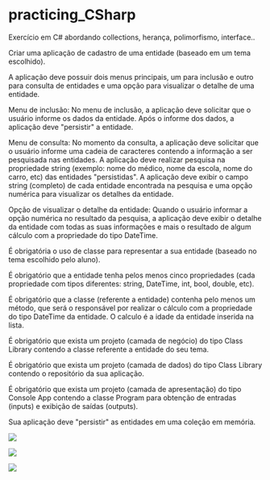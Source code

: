 # practicing_CSharp
Exercício em C# abordando collections, herança, polimorfismo, interface..

Criar uma aplicação de cadastro de uma entidade (baseado em um tema escolhido).

A aplicação deve possuir dois menus principais, um para inclusão e outro para consulta de entidades e uma opção para visualizar o detalhe de uma entidade.

Menu de inclusão: No menu de inclusão, a aplicação deve solicitar que o usuário informe os dados da entidade. Após o informe dos dados, a aplicação deve "persistir" a entidade.

Menu de consulta: No momento da consulta, a aplicação deve solicitar que o usuário informe uma cadeia de caracteres contendo a informação a ser pesquisada nas entidades. A aplicação deve realizar pesquisa na propriedade string (exemplo: nome do médico, nome da escola, nome do carro, etc) das entidades "persistidas". A aplicação deve exibir o campo string (completo) de cada entidade encontrada na pesquisa e uma opção numérica para visualizar os detalhes da entidade.

Opção de visualizar o detalhe da entidade: Quando o usuário informar a opção numérica no resultado da pesquisa, a aplicação deve exibir o detalhe da entidade com todas as suas informações e mais o resultado de algum cálculo com a propriedade do tipo DateTime.

É obrigatória o uso de classe para representar a sua entidade (baseado no tema escolhido pelo aluno).

É obrigatório que a entidade tenha pelos menos cinco propriedades (cada propriedade com tipos diferentes: string, DateTime, int, bool, double, etc).

É obrigatório que a classe (referente a entidade) contenha pelo menos um método, que será o responsável por realizar o cálculo com a propriedade do tipo DateTime da entidade. O calculo é a idade da entidade inserida na lista.

É obrigatório que exista um projeto (camada de negócio) do tipo Class Library contendo a classe referente a entidade do seu tema.

É obrigatório que exista um projeto (camada de dados) do tipo Class Library contendo o repositório da sua aplicação.

É obrigatório que exista um projeto (camada de apresentação) do tipo Console App contendo a classe Program para obtenção de entradas (inputs) e exibição de saídas (outputs).

Sua aplicação deve "persistir" as entidades em uma coleção em memória.

![](https://diegoadias.online/wp-content/uploads/2023/09/tp3.1.png)

![](https://diegoadias.online/wp-content/uploads/2023/09/tp3.2.png)

![](https://diegoadias.online/wp-content/uploads/2023/09/tp3.3.png)
